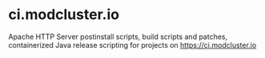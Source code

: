 # ci.modcluster.io

Apache HTTP Server postinstall scripts, build scripts and patches, containerized Java release scripting for projects on https://ci.modcluster.io
